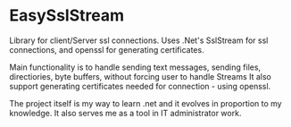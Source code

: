 # EasySslStream
Library for client/Server ssl connections.
Uses .Net's SslStream for ssl connections, and openssl for generating certificates.

Main functionality is to handle sending text messages, sending files, directiories, byte buffers, without forcing user to handle Streams
It also support generating certificates needed for connection - using openssl.

The project itself is my way to learn .net and it evolves in proportion to my knowledge.
It also serves me as a tool in IT administrator work.
